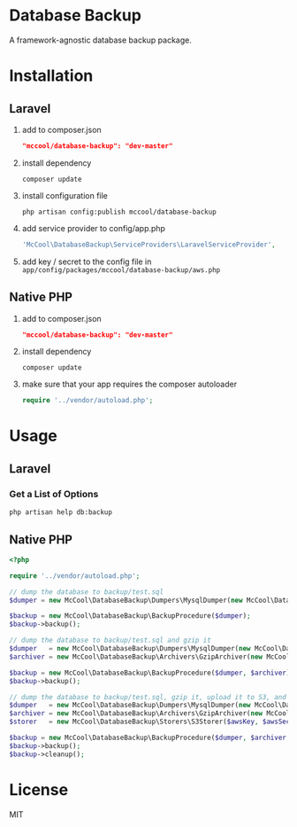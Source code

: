 Database Backup
===============

A framework-agnostic database backup package.

# Installation

## Laravel

1. add to composer.json

    ```JSON
    "mccool/database-backup": "dev-master"
    ```
2. install dependency

    ```SHELL
    composer update
    ```
3. install configuration file

    ```SHELL
    php artisan config:publish mccool/database-backup
    ```
4. add service provider to config/app.php

    ```PHP
    'McCool\DatabaseBackup\ServiceProviders\LaravelServiceProvider',
    ```
5. add key / secret to the config file in ```app/config/packages/mccool/database-backup/aws.php```

## Native PHP

1. add to composer.json

    ```JSON
    "mccool/database-backup": "dev-master"
    ```
2. install dependency

    ```SHELL
    composer update
    ```
3. make sure that your app requires the composer autoloader

    ```PHP
    require '../vendor/autoload.php';
    ```

# Usage

## Laravel

### Get a List of Options

    php artisan help db:backup

## Native PHP

```PHP
<?php

require '../vendor/autoload.php';

// dump the database to backup/test.sql
$dumper = new McCool\DatabaseBackup\Dumpers\MysqlDumper(new McCool\DatabaseBackup\Processors\ShellProcessor, 'localhost', 3306, 'username', 'password', 'test_db', 'backup/test.sql');

$backup = new McCool\DatabaseBackup\BackupProcedure($dumper);
$backup->backup();

// dump the database to backup/test.sql and gzip it
$dumper   = new McCool\DatabaseBackup\Dumpers\MysqlDumper(new McCool\DatabaseBackup\Processors\ShellProcessor, 'localhost', 3306, 'username', 'password', 'test_db', 'backup/test.sql');
$archiver = new McCool\DatabaseBackup\Archivers\GzipArchiver(new McCool\DatabaseBackup\Processors\ShellProcessor);

$backup = new McCool\DatabaseBackup\BackupProcedure($dumper, $archiver);
$backup->backup();

// dump the database to backup/test.sql, gzip it, upload it to S3, and clean up after ourselves
$dumper   = new McCool\DatabaseBackup\Dumpers\MysqlDumper(new McCool\DatabaseBackup\Processors\ShellProcessor, 'localhost', 3306, 'username', 'password', 'test_db', 'backup/test.sql');
$archiver = new McCool\DatabaseBackup\Archivers\GzipArchiver(new McCool\DatabaseBackup\Processors\ShellProcessor);
$storer   = new McCool\DatabaseBackup\Storers\S3Storer($awsKey, $awsSecret, 'us-east-1', $bucket, $s3Path);

$backup = new McCool\DatabaseBackup\BackupProcedure($dumper, $archiver, $storer);
$backup->backup();
$backup->cleanup();
```

# License

MIT